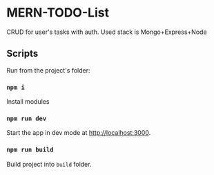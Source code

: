 # MERN-TODO-List



CRUD for user's tasks with auth. 
Used stack is Mongo+Express+Node



## Scripts
Run from the project's folder:

### `npm i`
Install modules

### `npm run dev`
Start the app in dev mode at [http://localhost:3000](http://localhost:3000).

### `npm run build`
Build project into `build` folder.
